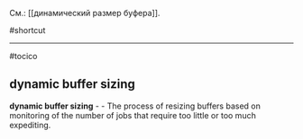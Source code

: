 См.: [[динамический размер буфера]].

#shortcut




<hr/>

#tocico

## dynamic buffer sizing

<b>dynamic buffer sizing</b> -  - The process of resizing buffers based on monitoring of the number of jobs that require too little or too much expediting.  



